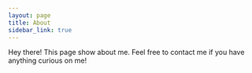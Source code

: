 ```yaml
---
layout: page
title: About
sidebar_link: true
---
```


<p class="message">
  Hey there! This page show about me. Feel free to contact me if you have
  anything curious on me!
</p>
